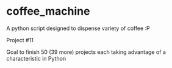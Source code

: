# coffee_machine
A python script designed to dispense variety of coffee :P

Project #11

Goal to finish 50 (39 more) projects each taking advantage of a characteristic in Python

